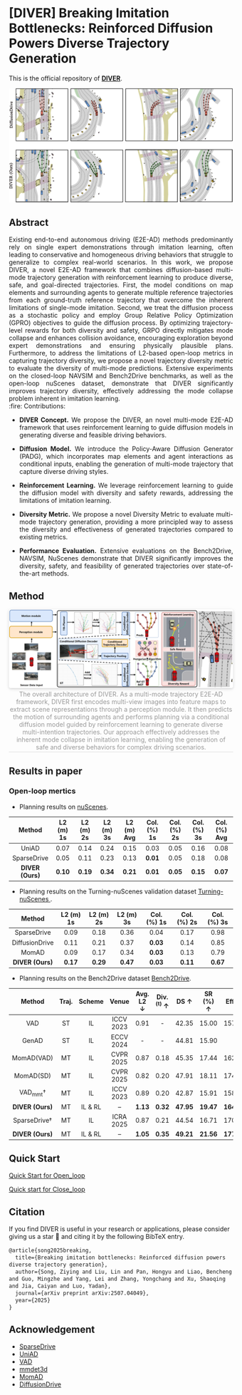 # [DIVER] Breaking Imitation Bottlenecks: Reinforced Diffusion Powers Diverse Trajectory Generation

<div align="justify">  

This is the official repository of [**DIVER**](https://arxiv.org/abs/2503.03125). 



</div>

<div align="center">
  <img src="Vis_navsim.png" />
</div>

## Abstract
<div align="justify">
Existing end-to-end autonomous driving (E2E-AD) methods predominantly rely on single expert demonstrations through imitation learning, often leading to conservative and homogeneous driving behaviors that struggle to generalize to complex real-world scenarios. In this work, we propose DIVER, a novel E2E-AD framework that combines diffusion-based multi-mode trajectory generation with reinforcement learning to produce diverse, safe, and goal-directed trajectories. First, the model conditions on map elements and surrounding agents to generate multiple reference trajectories from each ground-truth reference trajectory that overcome the inherent limitations of single-mode imitation. Second, we treat the diffusion process as a stochastic policy and employ Group Relative Policy Optimization (GPRO) objectives to guide the diffusion process. By optimizing trajectory-level rewards for both diversity and safety, GRPO directly mitigates mode collapse and enhances collision avoidance, encouraging exploration beyond expert demonstrations and ensuring physically plausible plans. Furthermore, to address the limitations of L2-based open-loop metrics in capturing trajectory diversity, we propose a novel trajectory diversity metric to evaluate the diversity of multi-mode predictions. Extensive experiments on the closed-loop NAVSIM and Bench2Drive benchmarks, as well as the open-loop nuScenes dataset, demonstrate that DIVER significantly improves trajectory diversity, effectively addressing the mode collapse problem inherent in imitation learning.
</div>



<div align="justify">
:fire: Contributions:
  
* **DIVER Concept.** We propose the DIVER, an novel multi-mode E2E-AD framework that uses reinforcement learning to guide diffusion models in generating diverse and feasible driving behaviors.

* **Diffusion Model.** We introduce the Policy-Aware Diffusion Generator (PADG), which incorporates map elements and agent interactions as conditional inputs, enabling the generation of multi-mode trajectory that capture diverse driving styles.

* **Reinforcement Learning.** We leverage reinforcement learning to guide the diffusion model with diversity and safety rewards, addressing the limitations of imitation learning.

* **Diversity Metric.** We propose a novel Diversity Metric to evaluate multi-mode trajectory generation, providing a more principled way to assess the diversity and effectiveness of generated trajectories compared to existing metrics.

* **Performance Evaluation.** Extensive evaluations on the Bench2Drive, NAVSIM, NuScenes demonstrate that DIVER significantly improves the diversity, safety, and feasibility of generated trajectories over state-of-the-art methods.
 </div>




## Method
<center>
    <img style="border-radius: 0.3125em;
    box-shadow: 0 2px 4px 0 rgba(34,36,38,.12),0 2px 10px 0 rgba(34,36,38,.08);" 
    src="DIVER_framework.png" width="1000">
    <br>
    <div style="color:orange; border-bottom: 1px solid #d9d9d9;
    display: inline-block;
    color: #999;
    padding: 2px;">The overall architecture of DIVER. As a multi-mode trajectory E2E-AD framework, DIVER first encodes multi-view images into feature maps to extract scene representations through a perception module. It then predicts the motion of surrounding agents and performs planning via a conditional diffusion model guided by reinforcement learning to generate diverse multi-intention trajectories. Our approach effectively addresses the inherent mode collapse in imitation learning, enabling the generation of safe and diverse behaviors for complex driving scenarios.</div>
</center>


## Results in paper

### Open-loop mertics

- Planning results on [nuScenes](https://github.com/nutonomy/nuscenes-devkit).

| Method |  L2 (m) 1s  | L2 (m) 2s | L2 (m) 3s | L2 (m) Avg | Col. (%) 1s | Col. (%) 2s | Col. (%) 3s | Col. (%) Avg | 
| :---: | :---:| :---: | :---: | :---: | :---: | :---: | :---: | :---: |
| UniAD | 0.07| 0.14| 0.24| 0.15 |0.03| 0.05| 0.16| 0.08 |
SparseDrive |0.05| 0.11| 0.23| 0.13| **0.01**| 0.05| 0.18| 0.08|
**DIVER (Ours)**   | **0.10**| **0.19**| **0.34**| **0.21**| **0.01**| **0.05**| **0.15**| **0.07**|

- Planning results on the Turning-nuScenes validation dataset [Turning-nuScenes ](https://github.com/adept-thu/MomAD/blob/main/open_loop/nuscenes_infos_val_hrad_planing_scene.pkl). 

| Method |L2 (m) 1s  | L2 (m) 2s | L2 (m) 3s  | Col. (%) 1s | Col. (%) 2s | Col. (%) 3s |
| :---: | :---:| :---: | :---: | :---: | :---: | :---: |
|SparseDrive| 0.09| 0.18| 0.36|  0.04| 0.17| 0.98|
|DiffusionDrive| 0.11| 0.21| 0.37| **0.03**| 0.14| 0.85|
|MomAD |0.09| 0.17 |0.34| **0.03** |0.13| 0.79|
|**DIVER (Ours)** |**0.17**| **0.29**| **0.47**| **0.03**| **0.11**| **0.67**|

- Planning results on the Bench2Drive dataset [Bench2Drive](https://github.com/Thinklab-SJTU/Bench2Drive). 



|           Method           | Traj. |  Scheme |     Venue    | Avg. L2 ↓ | Div.<sup>(t)</sup> ↑ |    DS ↑   |  SR (%) ↑ |   Effi ↑   |   Comf ↑  |   Merg.   |  Overta.  |  Emerge.  |  Give Way | Traffic Sign |    Mean   |
| :------------------------: | :---: | :-----: | :----------: | :-------: | :------------------: | :-------: | :-------: | :--------: | :-------: | :-------: | :-------: | :-------: | :-------: | :----------: | :-------: |
|             VAD            |   ST  |    IL   |   ICCV 2023  |    0.91   |           -          |   42.35   |   15.00   |   157.94   |   46.01   |    8.11   |   24.44   |   18.64   |   20.00   |     19.15    |   18.07   |
|            GenAD           |   ST  |    IL   |   ECCV 2024  |     -     |           -          |   44.81   |   15.90   |      -     |     -     |     -     |     -     |     -     |     -     |       -      |     -     |
|         MomAD(VAD)         |   MT  |    IL   |   CVPR 2025  |    0.87   |         0.18         |   45.35   |   17.44   |   162.09   |   49.34   |    9.99   |   26.31   |   20.07   |   20.00   |     20.23    |   19.32   |
|          MomAD(SD)         |   MT  |    IL   |   CVPR 2025  |    0.82   |         0.20         |   47.91   |   18.11   |   174.91   |   51.20   |   13.21   |   21.02   |   18.01   |   20.00   |     21.07    |   18.66   |
|     VAD<sub>mmt</sub>†     |   MT  |    IL   |   ICCV 2023  |    0.89   |         0.20         |   42.87   |   15.91   |   158.12   |   47.22   |    9.43   |   25.31   |   19.91   |   20.00   |     20.09    |   18.95   |
|      **DIVER (Ours)**      |   MT  | IL & RL |       –      |  **1.13** |       **0.32**       | **47.95** | **19.47** | **164.66** | **51.28** | **13.83** | **29.09** | **25.51** | **20.00** |   **24.93**  | **22.67** |
|        SparseDrive†        |   MT  |    IL   |   ICRA 2025  |    0.87   |         0.21         |   44.54   |   16.71   |   170.21   |   48.63   |   12.18   |   23.19   |   17.91   |   20.00   |     20.98    |   17.45   |
|      **DIVER (Ours)**      |   MT  | IL & RL |       –      |  **1.05** |       **0.35**       | **49.21** | **21.56** | **177.00** | **54.72** | **15.98** | **28.22** | **23.71** | **20.00** |   **24.38**  | **22.46** |








## Quick Start
[Quick Start for Open_loop](https://github.com/adept-thu/DIVER/blob/main/docs/nus_quick_start.md)

[Quick start for Close_loop](https://github.com/adept-thu/DIVER/blob/main/docs/bench2drive_quick_start.md)

## Citation
If you find DIVER is useful in your research or applications, please consider giving us a star 🌟 and citing it by the following BibTeX entry.

```
@article{song2025breaking,
  title={Breaking imitation bottlenecks: Reinforced diffusion powers diverse trajectory generation},
  author={Song, Ziying and Liu, Lin and Pan, Hongyu and Liao, Bencheng and Guo, Mingzhe and Yang, Lei and Zhang, Yongchang and Xu, Shaoqing and Jia, Caiyan and Luo, Yadan},
  journal={arXiv preprint arXiv:2507.04049},
  year={2025}
}
```

## Acknowledgement
- [SparseDrive](https://github.com/swc-17/SparseDrive)
- [UniAD](https://github.com/OpenDriveLab/UniAD) 
- [VAD](https://github.com/hustvl/VAD)
- [mmdet3d](https://github.com/open-mmlab/mmdetection3d)
- [MomAD](https://github.com/adept-thu/MomAD)
- [DiffusionDrive](https://github.com/hustvl/DiffusionDrive)



